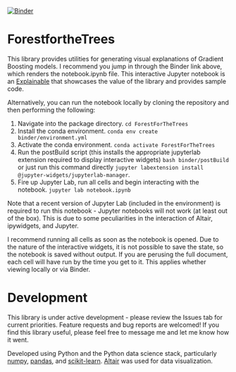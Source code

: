 [![Binder](https://mybinder.org/badge_logo.svg)](https://mybinder.org/v2/gh/MattJBritton/ForestfortheTrees/master?urlpath=lab/tree/notebook.ipynb)

# ForestfortheTrees
This library provides utilities for generating visual explanations of Gradient Boosting models. I recommend you jump in through the Binder link above, which renders the notebook.ipynb file. This interactive Jupyter notebook is an [Explainable](https://explorabl.es/) that showcases the value of the library and provides sample code.

Alternatively, you can run the notebook locally by cloning the repository and then performing the following:

1. Navigate into the package directory. ```cd ForestForTheTrees```
2. Install the conda environment. ```conda env create binder/environment.yml```
3. Activate the conda environment. ```conda activate ForestForTheTrees```
4. Run the postBuild script (this installs the appropriate jupyterlab extension required to display interactive widgets) ```bash binder/postBuild``` or just run this command directly ```jupyter labextension install @jupyter-widgets/jupyterlab-manager```.
5. Fire up Jupyter Lab, run all cells and begin interacting with the notebook. ```jupyter lab notebook.ipynb```

Note that a recent version of Jupyter Lab (included in the environment) is required to run this notebook - Jupyter notebooks will not work (at least out of the box). This is due to some peculiarities in the interaction of Altair, ipywidgets, and Jupyter. 

I recommend running all cells as soon as the notebook is opened. Due to the nature of the interactive widgets, it is not possible to save the state, so the notebook is saved without output. If you are perusing the full document, each cell will have run by the time you get to it. This applies whether viewing locally or via Binder. 

# Development
This library is under active development - please review the Issues tab for current priorities. Feature requests and bug reports are welcomed! If you find this library useful, please feel free to message me and let me know how it went. 

Developed using Python and the Python data science stack, particularly [numpy](https://numpy.org/), [pandas](https://pandas.pydata.org/), and [scikit-learn](https://scikit-learn.org/stable/). [Altair](https://altair-viz.github.io/) was used for data visualization.